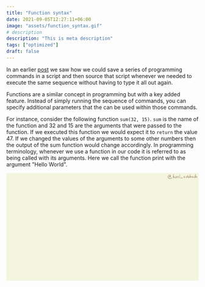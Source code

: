 ```yaml
---
title: "Function syntax"
date: 2021-09-05T12:27:11+06:00
image: "assets/function_syntax.gif"
# description
description: "This is meta description"
tags: ["optimized"]
draft: false
---
```

In an earlier [post](https://www.illustratedbytes.com/blog/series_intro_to_r/02-second_post/) we saw how we could save a series of programming commands in a script and then source that script whenever we needed to execute the same sequence without having to type it all out again.

Functions are a similar concept in programming but with a key added feature. Instead of simply running the sequence of commands, you can specify additional parameters that the can be used within those commands.

For instance, consider the following function `sum(32, 15)`. `sum` is the name of the function and 32 and 15 are the arguments that were passed to the function. If we executed this function we would expect it to `return` the value 47. If we changed the values of the arguments to some other numbers then the output of the sum function would change accordingly. In programming terminology, whenever we use a function in our code it is referred to as being called with its arguments. Here we call the function print with the argument "Hello World".

![](assets/functions_syntax.gif)<!-- -->